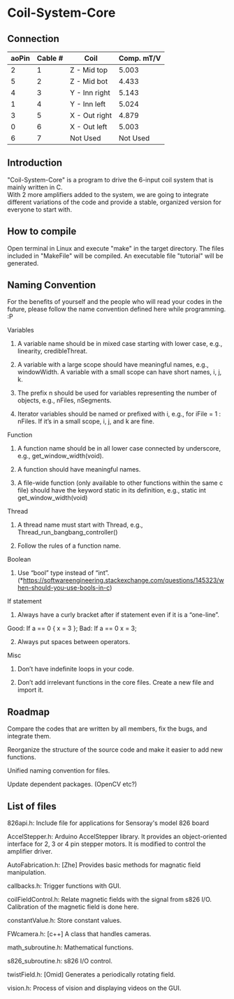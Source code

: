 # Coil-System-Core

## Connection

|aoPin|Cable #|Coil|Comp. mT/V|
|---|---|---|---|
|2|1|Z - Mid top|5.003|
|5|2|Z - Mid bot|4.433|
|4|3|Y - Inn right|5.143|
|1|4|Y - Inn left|5.024|
|3|5|X - Out right|4.879|
|0|6|X - Out left|5.003|
|6|7|Not Used|Not Used|

## Introduction

"Coil-System-Core" is a program to drive the 6-input coil system that is mainly written in C.  
With 2 more amplifiers added to the system, we are going to integrate different variations of the code and provide a stable, organized version for everyone to start with.

## How to compile

Open terminal in Linux and execute "make" in the target directory. The files included in "MakeFile" will be compiled. An executable file "tutorial" will be generated.

## Naming Convention

For the benefits of yourself and the people who will read your codes in the future, please follow the name convention defined here while programming. :P

Variables
1.	A variable name should be in mixed case starting with lower case, e.g., linearity, credibleThreat.

2.	A variable with a large scope should have meaningful names, e.g., windowWidth. A variable with a small scope can have short names, i, j, k.

3.	The prefix n should be used for variables representing the number of objects, e.g., nFiles, nSegments.

4.	Iterator variables should be named or prefixed with i, e.g., for iFile = 1 : nFiles. If it’s in a small scope, i, j, and k are fine.

Function

1.	A function name should be in all lower case connected by underscore, e.g., get_window_width(void).

2.	A function should have meaningful names.

3.	A file-wide function (only available to other functions within the same c file) should have the keyword static in its definition, e.g., static int get_window_width(void)

Thread

1.	A thread name must start with Thread, e.g., Thread_run_bangbang_controller()

2.	Follow the rules of a function name.

Boolean

1.	Use “bool” type instead of “int”. (*https://softwareengineering.stackexchange.com/questions/145323/when-should-you-use-bools-in-c)

If statement

1.	Always have a curly bracket after if statement even if it is a “one-line”.

Good: If a == 0 { x = 3 };      Bad: If a == 0 x = 3;

2.	Always put spaces between operators.

Misc

1.	Don’t have indefinite loops in your code.

2.	Don’t add irrelevant functions in the core files. Create a new file and import it.

## Roadmap

Compare the codes that are written by all members, fix the bugs, and integrate them.

Reorganize the structure of the source code and make it easier to add new functions.

Unified naming convention for files.

Update dependent packages. (OpenCV etc?)

## List of files

826api.h: Include file for applications for Sensoray's model 826 board

AccelStepper.h: Arduino AccelStepper library. It provides an object-oriented interface for 2, 3 or 4 pin stepper motors. It is modified to control the amplifier driver.

AutoFabrication.h: [Zhe] Provides basic methods for magnatic field manipulation.

callbacks.h: Trigger functions with GUI.

coilFieldControl.h: Relate magnetic fields with the signal from s826 I/O. Calibration of the magnetic field is done here.

constantValue.h: Store constant values.

FWcamera.h: [c++] A class that handles cameras.

math_subroutine.h: Mathematical functions.

s826_subroutine.h: s826 I/O control.

twistField.h: [Omid] Generates a periodically rotating field.

vision.h: Process of vision and displaying videos on the GUI.
